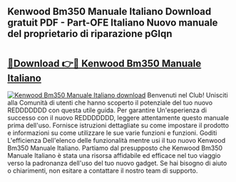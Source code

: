 ## Kenwood Bm350 Manuale Italiano Download gratuit PDF - Part-OFE Italiano Nuovo manuale del proprietario di riparazione pGIqn

# <h2><a href="http://dfdhwjf.blite.top/?on=Kenwood+Bm350+Manuale+Italiano">🔗Download 👉🔴 Kenwood Bm350 Manuale Italiano</a></h2>

[![Kenwood Bm350 Manuale Italiano download](https://i.imgur.com/lujVjoI.png)](http://dfdhwjf.blite.top/?on=Kenwood+Bm350+Manuale+Italiano)
Benvenuti nel Club! Unisciti alla Comunità di utenti che hanno scoperto il potenziale del tuo nuovo REDDDDDDD con questa utile guida. Per garantire Un'esperienza di successo con il nuovo REDDDDDDD, leggere attentamente questo manuale prima dell'uso. Fornisce istruzioni dettagliate su come impostare il prodotto e informazioni su come utilizzare le sue varie funzioni e funzioni. Goditi L'efficienza Dell'elenco delle funzionalità mentre usi il tuo nuovo Kenwood Bm350 Manuale Italiano. Partiamo dal presupposto che Kenwood Bm350 Manuale Italiano è stata una risorsa affidabile ed efficace nel tuo viaggio verso la padronanza dell'uso del tuo nuovo gadget. Se hai bisogno di aiuto o chiarimenti, non esitare a contattare il nostro team di supporto.
